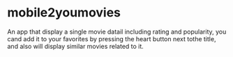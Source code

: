 # mobile2youmovies


An app that display a single movie datail including rating and popularity, you cand add it to your favorites by pressing the heart button next tothe title, and also will display similar movies related to it.
